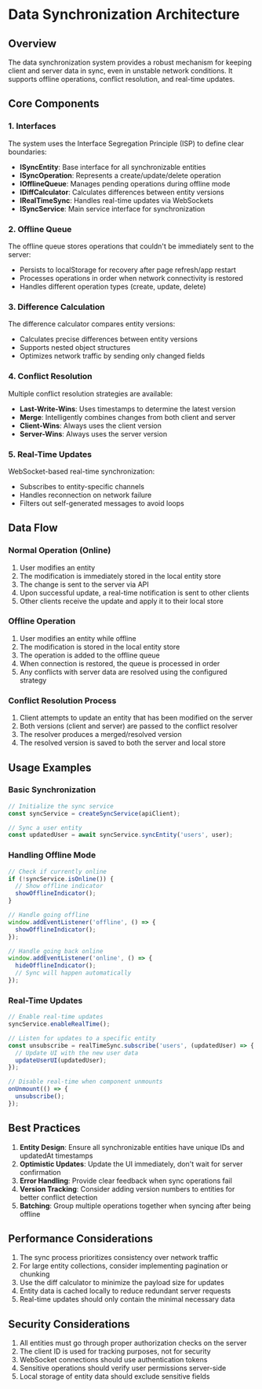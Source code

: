 # Data Synchronization Architecture

## Overview

The data synchronization system provides a robust mechanism for keeping client and server data in sync, even in unstable network conditions. It supports offline operations, conflict resolution, and real-time updates.

## Core Components

### 1. Interfaces

The system uses the Interface Segregation Principle (ISP) to define clear boundaries:

- **ISyncEntity**: Base interface for all synchronizable entities
- **ISyncOperation**: Represents a create/update/delete operation
- **IOfflineQueue**: Manages pending operations during offline mode
- **IDiffCalculator**: Calculates differences between entity versions
- **IRealTimeSync**: Handles real-time updates via WebSockets
- **ISyncService**: Main service interface for synchronization

### 2. Offline Queue

The offline queue stores operations that couldn't be immediately sent to the server:

- Persists to localStorage for recovery after page refresh/app restart
- Processes operations in order when network connectivity is restored
- Handles different operation types (create, update, delete)

### 3. Difference Calculation

The difference calculator compares entity versions:

- Calculates precise differences between entity versions
- Supports nested object structures
- Optimizes network traffic by sending only changed fields

### 4. Conflict Resolution

Multiple conflict resolution strategies are available:

- **Last-Write-Wins**: Uses timestamps to determine the latest version
- **Merge**: Intelligently combines changes from both client and server
- **Client-Wins**: Always uses the client version
- **Server-Wins**: Always uses the server version

### 5. Real-Time Updates

WebSocket-based real-time synchronization:

- Subscribes to entity-specific channels
- Handles reconnection on network failure
- Filters out self-generated messages to avoid loops

## Data Flow

### Normal Operation (Online)

1. User modifies an entity
2. The modification is immediately stored in the local entity store
3. The change is sent to the server via API
4. Upon successful update, a real-time notification is sent to other clients
5. Other clients receive the update and apply it to their local store

### Offline Operation

1. User modifies an entity while offline
2. The modification is stored in the local entity store
3. The operation is added to the offline queue
4. When connection is restored, the queue is processed in order
5. Any conflicts with server data are resolved using the configured strategy

### Conflict Resolution Process

1. Client attempts to update an entity that has been modified on the server
2. Both versions (client and server) are passed to the conflict resolver
3. The resolver produces a merged/resolved version
4. The resolved version is saved to both the server and local store

## Usage Examples

### Basic Synchronization

```typescript
// Initialize the sync service
const syncService = createSyncService(apiClient);

// Sync a user entity
const updatedUser = await syncService.syncEntity('users', user);
```

### Handling Offline Mode

```typescript
// Check if currently online
if (!syncService.isOnline()) {
  // Show offline indicator
  showOfflineIndicator();
}

// Handle going offline
window.addEventListener('offline', () => {
  showOfflineIndicator();
});

// Handle going back online
window.addEventListener('online', () => {
  hideOfflineIndicator();
  // Sync will happen automatically
});
```

### Real-Time Updates

```typescript
// Enable real-time updates
syncService.enableRealTime();

// Listen for updates to a specific entity
const unsubscribe = realTimeSync.subscribe('users', (updatedUser) => {
  // Update UI with the new user data
  updateUserUI(updatedUser);
});

// Disable real-time when component unmounts
onUnmount(() => {
  unsubscribe();
});
```

## Best Practices

1. **Entity Design**: Ensure all synchronizable entities have unique IDs and updatedAt timestamps
2. **Optimistic Updates**: Update the UI immediately, don't wait for server confirmation
3. **Error Handling**: Provide clear feedback when sync operations fail
4. **Version Tracking**: Consider adding version numbers to entities for better conflict detection
5. **Batching**: Group multiple operations together when syncing after being offline

## Performance Considerations

1. The sync process prioritizes consistency over network traffic
2. For large entity collections, consider implementing pagination or chunking
3. Use the diff calculator to minimize the payload size for updates
4. Entity data is cached locally to reduce redundant server requests
5. Real-time updates should only contain the minimal necessary data

## Security Considerations

1. All entities must go through proper authorization checks on the server
2. The client ID is used for tracking purposes, not for security
3. WebSocket connections should use authentication tokens
4. Sensitive operations should verify user permissions server-side
5. Local storage of entity data should exclude sensitive fields 